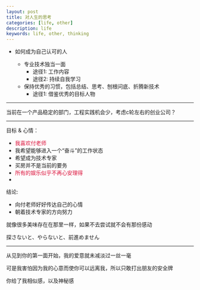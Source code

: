 ```yaml
---
layout: post
title: 对人生的思考
categories: [life, other]
description: life
keywords: life, other, thinking
---
```


- 如何成为自己认可的人
    
    - 专业技术独当一面
        - 途径1: 工作内容
        - 途径2: 持续自我学习
    - 保持优秀的习惯，包括总结、思考、刨根问底、折腾新技术
        - 途径1: 借鉴优秀的目标人物

---
当前在一个产品稳定的部门，工程实践机会少，考虑c轮左右的创业公司？


---

目标 & 心情：
  
  - <font color=Crimson>我喜欢付老师</font>
  - 我希望能够进入一个“奋斗”的工作状态
  - 希望成为技术专家
  - 买房并不是当前的要务
  - <font color=Crimson>所有的娱乐似乎不再心安理得</font>
  - 

结论:
  - 向付老师好好传达自己的心情
  - 朝着技术专家的方向努力

    

就像很多美味存在在那里一样，如果不去尝试就不会有那份感动

探さないと、やらないと、前進めません

---
从见到你的第一面开始，我的爱意就未减淡过一丝一毫

可是我害怕因为我的心意而使你可以远离我，所以只敢打出朋友的安全牌

你给了我相似感，以及神秘感

